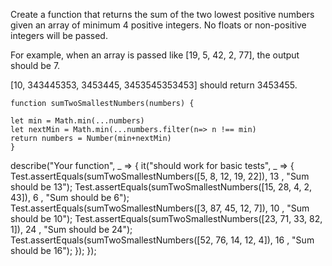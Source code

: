 Create a function that returns the sum of the two lowest positive numbers given an array of minimum 4 positive integers. No floats or non-positive integers will be passed.

For example, when an array is passed like [19, 5, 42, 2, 77], the output should be 7.

[10, 343445353, 3453445, 3453545353453] should return 3453455.



```
function sumTwoSmallestNumbers(numbers) {  

let min = Math.min(...numbers)
let nextMin = Math.min(...numbers.filter(n=> n !== min)
return numbers = Number(min+nextMin)
}
```

describe("Your function", _ => {
  it("should work for basic tests", _ => {
    Test.assertEquals(sumTwoSmallestNumbers([5, 8, 12, 19, 22]), 13 , "Sum should be 13");
    Test.assertEquals(sumTwoSmallestNumbers([15, 28, 4, 2, 43]), 6 , "Sum should be 6");
    Test.assertEquals(sumTwoSmallestNumbers([3, 87, 45, 12, 7]), 10 , "Sum should be 10");
    Test.assertEquals(sumTwoSmallestNumbers([23, 71, 33, 82, 1]), 24 , "Sum should be 24");
    Test.assertEquals(sumTwoSmallestNumbers([52, 76, 14, 12, 4]), 16 , "Sum should be 16");
  });
});
